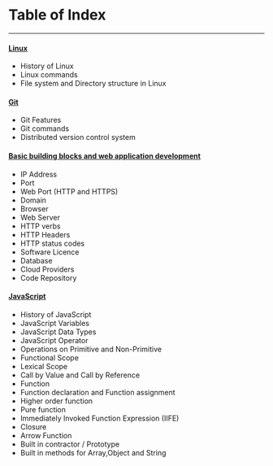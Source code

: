 
# Table of Index
-------------------------------
#### [Linux](https://github.com/snehalraut97/missingskill-learning/blob/master/linux.md)
* History of Linux
* Linux commands 
* File system and Directory structure in Linux 

#### [Git](https://github.com/snehalraut97/missingskill-learning/blob/master/git.md)
* Git Features
* Git commands
* Distributed version control system 

#### [Basic building blocks and web application development](https://github.com/snehalraut97/missingskill-learning/blob/master/web.md)
* IP Address 
* Port 
* Web Port (HTTP and HTTPS)
* Domain
* Browser
* Web Server 
* HTTP verbs
* HTTP Headers
* HTTP status codes
* Software Licence
* Database 
* Cloud Providers 
* Code Repository


#### [JavaScript](https://github.com/snehalraut97/missingskill-learning/blob/master/javaScrip.md)

* History of JavaScript
* JavaScript Variables
* JavaScript Data Types
* JavaScript Operator
* Operations on Primitive and Non-Primitive 
* Functional Scope
* Lexical Scope
* Call by Value and Call by Reference 
* Function 
* Function declaration and Function assignment
* Higher order function 
* Pure function
* Immediately Invoked Function Expression (IIFE)
* Closure
* Arrow Function
* Built in contractor / Prototype
* Built in methods for Array,Object and String




